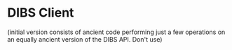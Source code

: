 DIBS Client
===========

(initial version consists of ancient code performing just a
few operations on an equally ancient version of the DIBS API.
Don't use)
